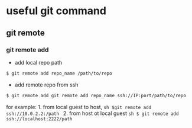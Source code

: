 # useful git command

## git remote

### git remote add

* add local repo path
```sh
$ git remote add repo_name /path/to/repo
```

* add remote repo from ssh
```sh
$ git remote add git remote add repo_name ssh://IP:port/path/to/repo
```

for example:
    1. from local guest to host,
    ```sh
    $git remote add ssh://10.0.2.2:/path
    ```
    2. from host ot local guest
    ```sh
    $ git remote add ssh://localhost:2222/path
    ```


